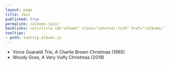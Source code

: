 ```yaml
---
layout: page
title: Jazz
published: true
permalink: /albums-jazz/
backlinks: <ul><li><a id="albums" class="internal-link" href="/albums/">Albums</a></li></ul>
tooltips: 
- path: tooltip_albums.js
---
```


* Vince Guaraldi Trio, A Charlie Brown Christmas (1965)
* Woody Goss, A Very Vulfy Christmas (2019)
